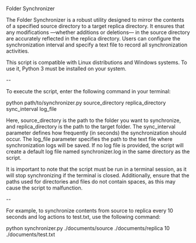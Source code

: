 
Folder Synchronizer

The Folder Synchronizer is a robust utility designed to mirror the contents of a specified source directory to a target replica directory. It ensures that any modifications —whether additions or deletions— in the source directory are accurately reflected in the replica directory. Users can configure the synchronization interval and specify a text file to record all synchronization activities.

This script is compatible with Linux distributions and Windows systems. To use it, Python 3 must be installed on your system.

--

To execute the script, enter the following command in your terminal:

python path/to/synchronizer.py source_directory replica_directory sync_interval log_file

Here, source_directory is the path to the folder you want to synchronize, and replica_directory is the path to the target folder. The sync_interval parameter defines how frequently (in seconds) the synchronization should occur. The log_file parameter specifies the path to the text file where synchronization logs will be saved. If no log file is provided, the script will create a default log file named synchronizer.log in the same directory as the script.

It is important to note that the script must be run in a terminal session, as it will stop synchronizing if the terminal is closed. Additionally, ensure that the paths used for directories and files do not contain spaces, as this may cause the script to malfunction.

--

For example, to synchronize contents from source to replica every 10 seconds and log actions to test.txt, use the following command:

python synchronizer.py ./documents/source ./documents/replica 10 ./documents/test.txt
